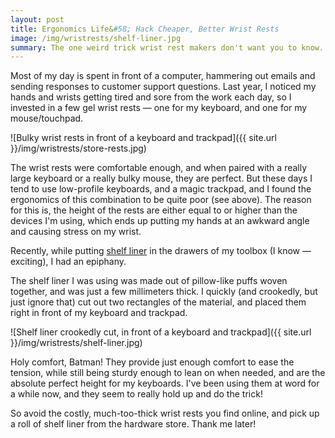 ```yaml
---
layout: post
title: Ergonomics Life&#58; Hack Cheaper, Better Wrist Rests
image: /img/wristrests/shelf-liner.jpg
summary: The one weird trick wrist rest makers don't want you to know. Actually, clickbait sucks — it's shelf liner.
---
```


Most of my day is spent in front of a computer, hammering out emails and sending responses to customer support questions. Last year, I noticed my hands and wrists getting tired and sore from the work each day, so I invested in a few gel wrist rests — one for my keyboard, and one for my mouse/touchpad.

![Bulky wrist rests in front of a keyboard and trackpad]({{ site.url }}/img/wristrests/store-rests.jpg)

The wrist rests were comfortable enough, and when paired with a really large keyboard or a really bulky mouse, they are perfect. But these days I tend to use low-profile keyboards, and a magic trackpad, and I found the ergonomics of this combination to be quite poor (see above). The reason for this is, the height of the rests are either equal to or higher than the devices I'm using, which ends up putting my hands at an awkward angle and causing stress on my wrist.

Recently, while putting [shelf liner](https://www.lowes.com/pd/Duck-Original-Grip-Easy-Liner-12-in-x-14-ft-Gray-Shelf-Liner/50083586) in the drawers of my toolbox (I know — exciting), I had an epiphany. 

The shelf liner I was using was made out of pillow-like puffs woven together, and was just a few millimeters thick. I quickly (and crookedly, but just ignore that) cut out two rectangles of the material, and placed them right in front of my keyboard and trackpad.

![Shelf liner crookedly cut, in front of a keyboard and trackpad]({{ site.url }}/img/wristrests/shelf-liner.jpg)

Holy comfort, Batman! They provide just enough comfort to ease the tension, while still being sturdy enough to lean on when needed, and are the absolute perfect height for my keyboards. I've been using them at word for a while now, and they seem to really hold up and do the trick!

So avoid the costly, much-too-thick wrist rests you find online, and pick up a roll of shelf liner from the hardware store. Thank me later!
